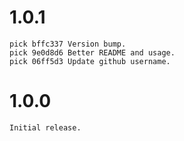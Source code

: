 # 1.0.1
    pick bffc337 Version bump.
    pick 9e0d8d6 Better README and usage.
    pick 06ff5d3 Update github username.
# 1.0.0
    Initial release.
